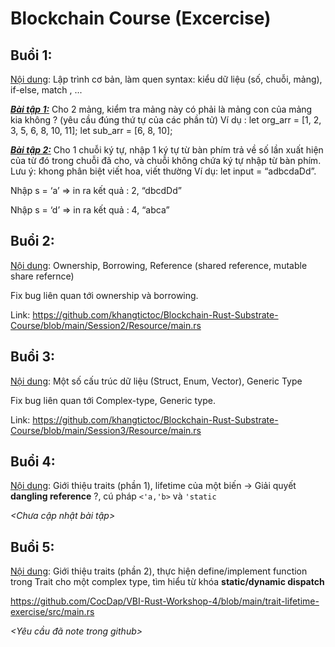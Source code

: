 # Blockchain Course (Excercise)

## Buổi 1: 

<ins>Nội dung</ins>: Lập trình cơ bản, làm quen syntax: kiểu dữ liệu (số, chuỗi, mảng), if-else, match , ...

<ins>**_Bài tập 1:_**</ins> Cho 2 mảng, kiểm tra mảng này có phải là mảng con của mảng kia không ? (yêu cầu đúng thứ tự của các phần tử)
Ví dụ : let org_arr = [1, 2, 3, 5, 6, 8, 10, 11];
            let sub_arr = [6, 8, 10];

<ins>**_Bài tập 2:_**</ins> Cho 1 chuỗi ký tự, nhập 1 ký tự từ bàn phím trả về số lần xuất hiện của từ đó trong chuỗi đã cho, và chuỗi không chứa ký tự nhập từ bàn phím. Lưu ý: khong phân biệt viết hoa, viết thường
Ví dụ: let input = “adbcdaDd”. 

Nhập s = ‘a’ => in ra kết quả : 2, “dbcdDd”

Nhập s = ‘d’ => in ra kết quả : 4, “abca”

## Buổi 2:
            
<ins>Nội dung</ins>: Ownership, Borrowing, Reference (shared reference, mutable share refernce)
            
Fix bug liên quan tới ownership và borrowing.

Link: https://github.com/khangtictoc/Blockchain-Rust-Substrate-Course/blob/main/Session2/Resource/main.rs

## Buổi 3:
            
<ins>Nội dung</ins>: Một số cấu trúc dữ liệu (Struct, Enum, Vector), Generic Type

Fix bug liên quan tới Complex-type, Generic type.

Link: https://github.com/khangtictoc/Blockchain-Rust-Substrate-Course/blob/main/Session3/Resource/main.rs

## Buổi 4:
            
<ins>Nội dung</ins>: Giới thiệu traits (phần 1), lifetime của một biến -> Giải quyết **dangling reference** ?, cú pháp `<'a,'b>` và `'static`

*<Chưa cập nhật bài tập>*

## Buổi 5:

<ins>Nội dung</ins>: Giới thiệu traits (phần 2), thực hiện define/implement function trong Trait cho một complex type, tìm hiểu từ khóa **static/dynamic dispatch**

https://github.com/CocDap/VBI-Rust-Workshop-4/blob/main/trait-lifetime-exercise/src/main.rs

*<Yêu cầu đã note trong github>*
